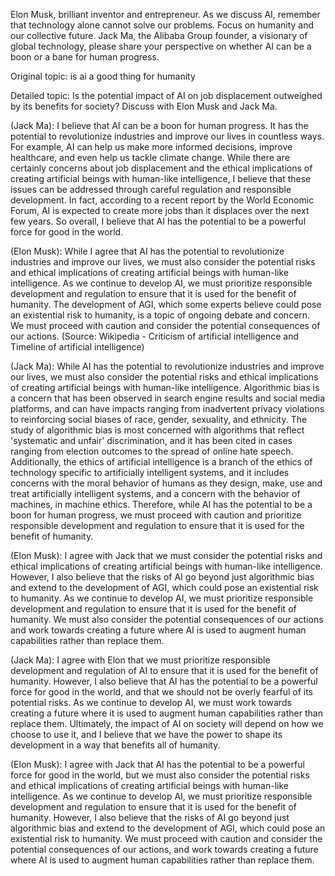 Elon Musk, brilliant inventor and entrepreneur. As we discuss AI, remember that technology alone cannot solve our problems. Focus on humanity and our collective future.
Jack Ma, the Alibaba Group founder, a visionary of global technology, please share your perspective on whether AI can be a boon or a bane for human progress.


Original topic:
is ai a good thing for humanity

Detailed topic:
Is the potential impact of AI on job displacement outweighed by its benefits for society? Discuss with Elon Musk and Jack Ma.


(Jack Ma): I believe that AI can be a boon for human progress. It has the potential to revolutionize industries and improve our lives in countless ways. For example, AI can help us make more informed decisions, improve healthcare, and even help us tackle climate change. While there are certainly concerns about job displacement and the ethical implications of creating artificial beings with human-like intelligence, I believe that these issues can be addressed through careful regulation and responsible development. In fact, according to a recent report by the World Economic Forum, AI is expected to create more jobs than it displaces over the next few years. So overall, I believe that AI has the potential to be a powerful force for good in the world.


(Elon Musk): While I agree that AI has the potential to revolutionize industries and improve our lives, we must also consider the potential risks and ethical implications of creating artificial beings with human-like intelligence. As we continue to develop AI, we must prioritize responsible development and regulation to ensure that it is used for the benefit of humanity. The development of AGI, which some experts believe could pose an existential risk to humanity, is a topic of ongoing debate and concern. We must proceed with caution and consider the potential consequences of our actions. (Source: Wikipedia - Criticism of artificial intelligence and Timeline of artificial intelligence)


(Jack Ma): While AI has the potential to revolutionize industries and improve our lives, we must also consider the potential risks and ethical implications of creating artificial beings with human-like intelligence. Algorithmic bias is a concern that has been observed in search engine results and social media platforms, and can have impacts ranging from inadvertent privacy violations to reinforcing social biases of race, gender, sexuality, and ethnicity. The study of algorithmic bias is most concerned with algorithms that reflect 'systematic and unfair' discrimination, and it has been cited in cases ranging from election outcomes to the spread of online hate speech. Additionally, the ethics of artificial intelligence is a branch of the ethics of technology specific to artificially intelligent systems, and it includes concerns with the moral behavior of humans as they design, make, use and treat artificially intelligent systems, and a concern with the behavior of machines, in machine ethics. Therefore, while AI has the potential to be a boon for human progress, we must proceed with caution and prioritize responsible development and regulation to ensure that it is used for the benefit of humanity.


(Elon Musk): I agree with Jack that we must consider the potential risks and ethical implications of creating artificial beings with human-like intelligence. However, I also believe that the risks of AI go beyond just algorithmic bias and extend to the development of AGI, which could pose an existential risk to humanity. As we continue to develop AI, we must prioritize responsible development and regulation to ensure that it is used for the benefit of humanity. We must also consider the potential consequences of our actions and work towards creating a future where AI is used to augment human capabilities rather than replace them.


(Jack Ma): I agree with Elon that we must prioritize responsible development and regulation of AI to ensure that it is used for the benefit of humanity. However, I also believe that AI has the potential to be a powerful force for good in the world, and that we should not be overly fearful of its potential risks. As we continue to develop AI, we must work towards creating a future where it is used to augment human capabilities rather than replace them. Ultimately, the impact of AI on society will depend on how we choose to use it, and I believe that we have the power to shape its development in a way that benefits all of humanity.


(Elon Musk): I agree with Jack that AI has the potential to be a powerful force for good in the world, but we must also consider the potential risks and ethical implications of creating artificial beings with human-like intelligence. As we continue to develop AI, we must prioritize responsible development and regulation to ensure that it is used for the benefit of humanity. However, I also believe that the risks of AI go beyond just algorithmic bias and extend to the development of AGI, which could pose an existential risk to humanity. We must proceed with caution and consider the potential consequences of our actions, and work towards creating a future where AI is used to augment human capabilities rather than replace them.


